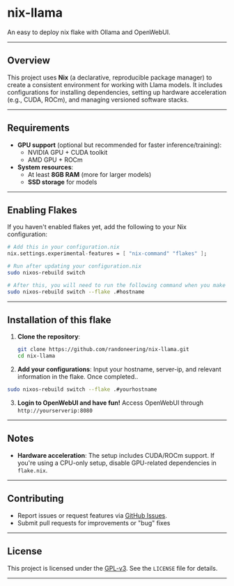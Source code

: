 
# nix-llama

An easy to deploy nix flake with Ollama and OpenWebUI.

---

## Overview

This project uses **Nix** (a declarative, reproducible package manager) to create a consistent environment for working with Llama models. It includes configurations for installing dependencies, setting up hardware acceleration (e.g., CUDA, ROCm), and managing versioned software stacks.

---

## Requirements

- **GPU support** (optional but recommended for faster inference/training):
  - NVIDIA GPU + CUDA toolkit
  - AMD GPU + ROCm
- **System resources**:
  - At least **8GB RAM** (more for larger models)
  - **SSD storage** for models

---

## Enabling Flakes

If you haven't enabled flakes yet, add the following to your Nix configuration:

```nix
# Add this in your configuration.nix
nix.settings.experimental-features = [ "nix-command" "flakes" ];
```

```bash
# Run after updating your configuration.nix
sudo nixos-rebuild switch

# After this, you will need to run the following command when you make changes to your flake
sudo nixos-rebuild switch --flake .#hostname
```
---

##  Installation of this flake

1. **Clone the repository**:
   ```bash
   git clone https://github.com/randoneering/nix-llama.git
   cd nix-llama
   ```
2. **Add your configurations**:
  Input your hostname, server-ip, and relevant information in the flake. Once completed..
  ```bash
  sudo nixos-rebuild switch --flake .#yourhostname
  ```

3. **Login to OpenWebUI and have fun!**
  Access OpenWebUI through `http://yourserverip:8080`
---


## Notes

- **Hardware acceleration**: The setup includes CUDA/ROCm support. If you're using a CPU-only setup, disable GPU-related dependencies in `flake.nix`.

---

## Contributing

- Report issues or request features via [GitHub Issues](https://github.com/randoneering/nix-llama/issues).
- Submit pull requests for improvements or "bug" fixes

---

## License

This project is licensed under the [GPL-v3](LICENSE). See the `LICENSE` file for details.

---
